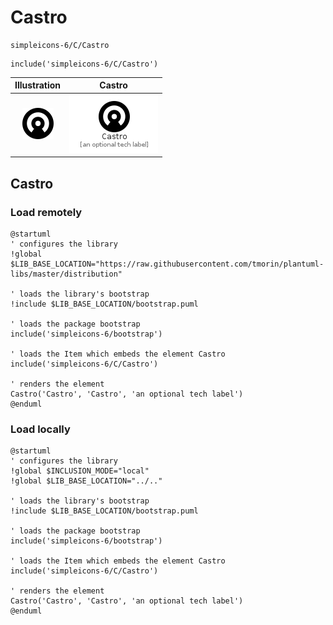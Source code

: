 # Castro


```text
simpleicons-6/C/Castro
```

```text
include('simpleicons-6/C/Castro')
```



| Illustration | Castro |
| :---: | :---: |
| ![illustration for Illustration](../../simpleicons-6/C/Castro.png) | ![illustration for Castro](../../simpleicons-6/C/Castro.Local.png) |




## Castro

### Load remotely
```plantuml
@startuml
' configures the library
!global $LIB_BASE_LOCATION="https://raw.githubusercontent.com/tmorin/plantuml-libs/master/distribution"

' loads the library's bootstrap
!include $LIB_BASE_LOCATION/bootstrap.puml

' loads the package bootstrap
include('simpleicons-6/bootstrap')

' loads the Item which embeds the element Castro
include('simpleicons-6/C/Castro')

' renders the element
Castro('Castro', 'Castro', 'an optional tech label')
@enduml
```

### Load locally
```plantuml
@startuml
' configures the library
!global $INCLUSION_MODE="local"
!global $LIB_BASE_LOCATION="../.."

' loads the library's bootstrap
!include $LIB_BASE_LOCATION/bootstrap.puml

' loads the package bootstrap
include('simpleicons-6/bootstrap')

' loads the Item which embeds the element Castro
include('simpleicons-6/C/Castro')

' renders the element
Castro('Castro', 'Castro', 'an optional tech label')
@enduml
```

